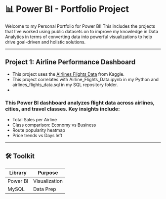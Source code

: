 # 📊 Power BI - Portfolio Project
Welcome to my Personal Portfolio for Power BI! This includes the projects that I've worked using public datasets on to improve my knowledge in Data Analytics in terms of converting data into powerful visualizations to help drive goal-driven and holistic solutions. 

---

## Project 1: Airline Performance Dashboard
- This project uses the [Airlines Flights Data](https://www.kaggle.com/datasets/rohitgrewal/airlines-flights-data) from Kaggle.
- This project correlates with Airline_Flights_Data.ipynb in my Python and airlines_flights_data.sql in my SQL repository folder.
- 
### This Power BI dashboard analyzes flight data across airlines, cities, and travel classes. Key insights include:
- Total Sales per Airline
- Class comparison: Economy vs Business
- Route popularity heatmap
- Price trends vs Days left

---

## 🛠️ Toolkit
| Library       | Purpose                          |
|---------------|----------------------------------|
| Power BI      | Visualization                    |
| MySQL         | Data Prep                        |



